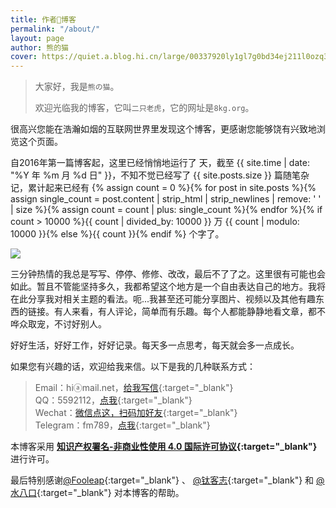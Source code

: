 ```yaml
---
title: 作者📝博客
permalink: "/about/"
layout: page
author: 熊的猫
cover: https://quiet.a.blog.hi.cn/large/00337920ly1gl7g0bd34ej211l0ozq3l.jpg
---
```


>大家好，我是`熊の猫`。
>
>欢迎光临我的博客，它叫`二只老虎`，它的网址是`8kg.org`。

很高兴您能在浩瀚如烟的互联网世界里发现这个博客，更感谢您能够饶有兴致地浏览这个页面。

自2016年第一篇博客起，这里已经悄悄地运行了 <span id="days"></span> 天，截至 {{ site.time | date: "%Y 年 %m 月 %d 日" }}，不知不觉已经写了 {{ site.posts.size }} 篇随笔杂记，累计起来已经有 {% assign count = 0 %}{% for post in site.posts %}{% assign single_count = post.content | strip_html | strip_newlines | remove: ' ' | size %}{% assign count = count | plus: single_count %}{% endfor %}{% if count > 10000 %}{{ count | divided_by: 10000 }} 万 {{ count | modulo: 10000 }}{% else %}{{ count }}{% endif %} 个字了。

![](https://cdn.jsdelivr.net/gh/wx8/online@0.1.0/about.jpg)

三分钟热情的我总是写写、停停、修修、改改，最后不了了之。这里很有可能也会如此。暂且不管能坚持多久，我都希望这个地方是一个自由表达自己的地方。我将在此分享我对相关主题的看法。呃...我甚至还可能分享图片、视频以及其他有趣东西的链接。有人来看，有人评论，简单而有乐趣。每个人都能静静地看文章，都不哗众取宠，不讨好别人。

好好生活，好好工作，好好记录。每天多一点思考，每天就会多一点成长。

如果您有兴趣的话，欢迎给我来信。以下是我的几种联系方式：

>Email：hiⓐmail.net，[给我写信](https://%6D%61%69%6C%2E%71%71%2E%63%6F%6D/cgi-bin/qm_share?t=qm_mailme&email=%68%69%40%6D%61%69%6C%2E%6E%65%74){:target="_blank"}<br/>
>QQ：5592112，[点我](http://wpa.qq.com/msgrd?v=3&uin=5592112&site=qq&menu=yes){:target="_blank"}<br/>
>Wechat：[微信点这，扫码加好友](https://www.douban.com/photos/photo/2625796574/){:target="_blank"}<br/>
>Telegram：fm789，[点我](https://t.me/fm876){:target="_blank"}

本博客采用 **[知识产权署名-非商业性使用 4.0 国际许可协议](https://creativecommons.org/licenses/by-nc-sa/4.0/deed.zh){:target="_blank"}** 进行许可。

最后特别感谢[@Fooleap](https://blog.fooleap.org/){:target="_blank"} 、 [@钛客志](https://fffou.com/){:target="_blank"} 和  [@水八口](https://blog.shuiba.co/){:target="_blank"} 对本博客的帮助。

<script>
var days = 0, daysMax = Math.floor((Date.now() / 1000 - {{ "2016-05-05" | date: "%s" }}) / (60 * 60 * 24));
(function daysCount(){
    if(days > daysMax){
        document.getElementById('days').innerHTML = daysMax;
        return;
    } else {
        document.getElementById('days').innerHTML = days;
        days += 10;
        setTimeout(daysCount, 1); 
    }
})();
</script>